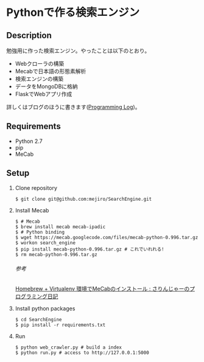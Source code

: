 # Pythonで作る検索エンジン

## Description

勉強用に作った検索エンジン。やったことは以下のとおり。

- Webクローラの構築
- Mecabで日本語の形態素解析
- 検索エンジンの構築
- データをMongoDBに格納
- FlaskでWebアプリ作成

詳しくはブログのほうに書きます([Programming Log](http://nwpct1.hatenablog.com))。

## Requirements

- Python 2.7
- pip
- MeCab

## Setup

1. Clone repository

    ```
    $ git clone git@github.com:mejiro/SearchEngine.git
    ```
    
1. Install Mecab 

    ```
    $ # Mecab
    $ brew install mecab mecab-ipadic
    $ # Python binding
    $ wget https://mecab.googlecode.com/files/mecab-python-0.996.tar.gz
    $ workon search_engine
    $ pip install mecab-python-0.996.tar.gz # これでいれれる!
    $ rm mecab-python-0.996.tar.gz
    ```
    
    ###### 参考
    
    [Homebrew + Virtualenv 環境でMeCabのインストール : さりんじゃーのプログラミング日記](http://salinger.github.io/blog/2013/01/17/1/)

1. Install python packages

    ```
    $ cd SearchEngine
    $ pip install -r requirements.txt
    ```

1. Run

    ```
    $ python web_crawler.py # build a index
    $ python run.py # access to http://127.0.0.1:5000
    ```
    



